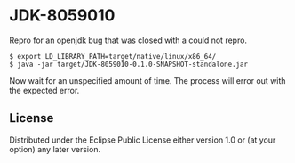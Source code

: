 # JDK-8059010

Repro for an openjdk bug that was closed with a could not repro.

```
$ export LD_LIBRARY_PATH=target/native/linux/x86_64/
$ java -jar target/JDK-8059010-0.1.0-SNAPSHOT-standalone.jar
```

Now wait for an unspecified amount of time.  The process will error
out with the expected error.


## License


Distributed under the Eclipse Public License either version 1.0 or (at
your option) any later version.

